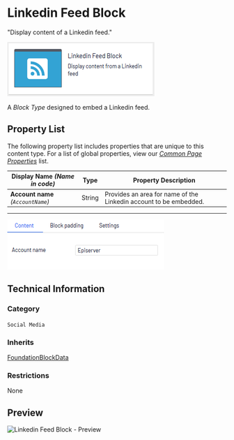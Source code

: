 # Linkedin Feed Block
"Display content of a Linkedin feed."

![Linkedin Feed Block](Screenshots/Linkedin%20Feed%20Block%20-%20icon.png)

A *Block Type* designed to embed a Linkedin feed.

## Property List
The following property list includes properties that are unique to this content type. For a list of global properties, view our [*Common Page Properties*](../../Common%20Page%20Properties.md) list.

Display Name *(Name in code)* | Type | Property Description
--------------|------|---------------
**Account name** *(`AccountName`)* | String | Provides an area for name of the Linkedin account to be embedded.


** **
![Linkedin Feed Block - Content tab](Screenshots/Linkedin%20Feed%20Block%20-%20Content%20tab.png)

## Technical Information

### Category
`Social Media`

### Inherits
[FoundationBlockData](#)

### Restrictions
None

## Preview
![Linkedin Feed Block - Preview](Screenshots/Linkedin%20Feed%20Block%20-%20Preview.png)


